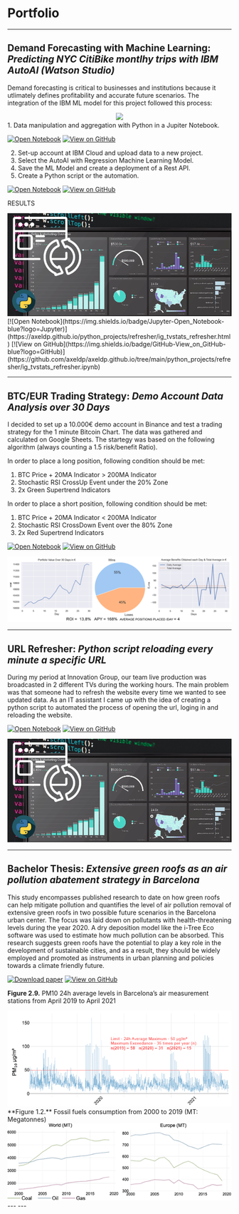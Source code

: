 # Portfolio

---

## Demand Forecasting with Machine Learning: ***Predicting NYC CitiBike montlhy trips with IBM AutoAI (Watson Studio)***
Demand forecasting is critical to businesses and institutions because it utlimately defines profitability and accurate future scenarios. The integration of the IBM ML model for this project followed this process:
<center><img src="images/demandforecast_project_flow.png"/></center>
1. Data manipulation and aggregation with Python in a Jupiter Notebook. 

[![Open Notebook](https://img.shields.io/badge/Jupyter-Open_Notebook-blue?logo=Jupyter)](https://axeldp.github.io/python_projects/refresher/ig_tvstats_refresher.html)
[![View on GitHub](https://img.shields.io/badge/GitHub-View_on_GitHub-blue?logo=GitHub)](https://github.com/axeldp/axeldp.github.io/tree/main/python_projects/refresher/ig_tvstats_refresher.ipynb)

2. Set-up account at IBM Cloud and upload data to a new project.
3. Select the AutoAI with Regression Machine Learning Model.
4. Save the ML Model and create a deployment of a Rest API.
5. Create a Python script or the automation.

[![Open Notebook](https://img.shields.io/badge/Jupyter-Open_Notebook-blue?logo=Jupyter)](https://axeldp.github.io/python_projects/refresher/ig_tvstats_refresher.html)
[![View on GitHub](https://img.shields.io/badge/GitHub-View_on_GitHub-blue?logo=GitHub)](https://github.com/axeldp/axeldp.github.io/tree/main/python_projects/refresher/ig_tvstats_refresher.ipynb)

RESULTS
<center><img src="images/refresher_02.png"/></center>
[![Open Notebook](https://img.shields.io/badge/Jupyter-Open_Notebook-blue?logo=Jupyter)](https://axeldp.github.io/python_projects/refresher/ig_tvstats_refresher.html)
[![View on GitHub](https://img.shields.io/badge/GitHub-View_on_GitHub-blue?logo=GitHub)](https://github.com/axeldp/axeldp.github.io/tree/main/python_projects/refresher/ig_tvstats_refresher.ipynb)

---

## BTC/EUR Trading Strategy: ***Demo Account Data Analysis over 30 Days***
I decided to set up a 10.000€ demo account in Binance and test a trading strategy for the 1 minute Bitcoin Chart. The data was gathered and calculated on Google Sheets. The startegy was based on the following algorithm (always counting a 1.5 risk/benefit Ratio). 

In order to place a long position, following condition should be met: 
1. BTC Price + 20MA Indicator > 200MA Indicator 
2. Stochastic RSI CrossUp Event under the 20% Zone 
3. 2x Green Supertrend Indicators

In order to place a short position, following condition should be met: 
1. BTC Price + 20MA Indicator < 200MA Indicator 
2. Stochastic RSI CrossDown Event over the 80% Zone 
3. 2x Red Supertrend Indicators

[![Open Notebook](https://img.shields.io/badge/Jupyter-Open_Notebook-blue?logo=Jupyter)](https://axeldp.github.io/python_projects/btc%20trading%20strategy/btc_strategy_analysis.html)
[![View on GitHub](https://img.shields.io/badge/GitHub-View_on_GitHub-blue?logo=GitHub)](https://github.com/axeldp/axeldp.github.io/tree/main/python_projects/btc%20trading%20strategy/btc_strategy_analysis.ipynb)
<center><img src="images/btc_strategy_db.png"/></center>

---

## URL Refresher: ***Python script reloading every minute a specific URL***
During my period at Innovation Group, our team live production was broadcasted in 2 different TVs during the working hours. The main problem was that someone had to refresh the website every time we wanted to see updated data. As an IT assistant I came up with the idea of creating a python script to automated the process of opening the url, loging in and reloading the website.

[![Open Notebook](https://img.shields.io/badge/Jupyter-Open_Notebook-blue?logo=Jupyter)](https://axeldp.github.io/python_projects/refresher/ig_tvstats_refresher.html)
[![View on GitHub](https://img.shields.io/badge/GitHub-View_on_GitHub-blue?logo=GitHub)](https://github.com/axeldp/axeldp.github.io/tree/main/python_projects/refresher/ig_tvstats_refresher.ipynb)
<center><img src="images/refresher_02.png"/></center>

---

## Bachelor Thesis: ***Extensive green roofs as an air pollution abatement strategy in Barcelona***

This study encompasses published research to date on how green roofs can help mitigate pollution and quantifies the level of air pollution removal of extensive green roofs in two possible future scenarios in the Barcelona urban center. The focus was laid down on pollutants with health-threatening levels during the year 2020. A dry deposition model like the i-Tree Eco software was used to estimate how much pollution can be absorbed. This research suggests green roofs have the potential to play a key role in the development of sustainable cities, and as a result, they should be widely employed and promoted as instruments in urban planning and policies towards a climate friendly future.
  
[![Download paper](https://img.shields.io/badge/.pdf-Download%20paper-blue)](https://axeldp.github.io/pdf/TFG_ALEX_HERRERA_BRIETZKE.pdf)
[![View on GitHub](https://img.shields.io/badge/GitHub-View_on_GitHub-blue?logo=GitHub)](https://github.com/axeldp/axeldp.github.io/tree/main/r_projects)

**Figure 2.9.** PM10 24h average levels in Barcelona’s air measurement stations from April 2019 to April 2021
<center><img src="images/figure2_9.png"/></center>
**Figure 1.2.** Fossil fuels consumption from 2000 to 2019 (MT: Megatonnes)
<center><img src="images/figure1_2.png"/></center>
---
---
